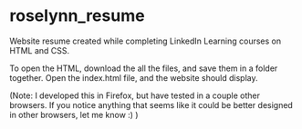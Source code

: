 # roselynn_resume
Website resume created while completing LinkedIn Learning courses on HTML and CSS.

To open the HTML, download the all the files, and save them in a folder together. Open the index.html file, and the website should display. 

(Note: I developed this in Firefox, but have tested in a couple other browsers. If you notice anything that seems like it could be better designed in other browsers, let me know :) )
